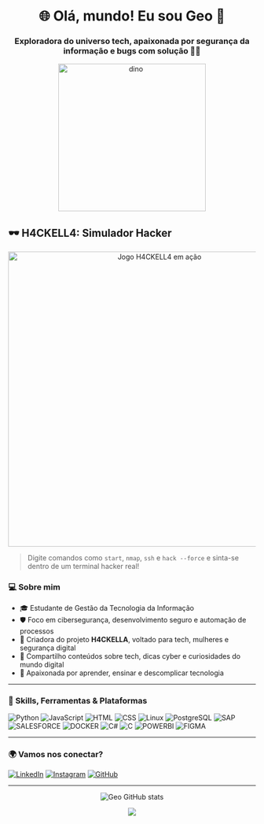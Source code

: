 <h1 align="center">🌐 Olá, mundo! Eu sou Geo 👾</h1>
<h3 align="center">Exploradora do universo tech, apaixonada por segurança da informação e bugs com solução 🔐🐞</h3>

<p align="center">
  <img src="https://media.giphy.com/media/Q7SKqn3G97xpmfSOvG/giphy.gif" width="300" alt="dino">
</p>

## 🕶️ H4CKELL4: Simulador Hacker

<p align="center">
  <a href="https://geo-km-cs.github.io/h4ckella" target="_blank">
    <img src="https://github.com/geo-km-cs/geo-km-cs/raw/main/h4ckella-preview.gif.gif" width="600" alt="Jogo H4CKELL4 em ação">
  </a>
</p>

> Digite comandos como `start`, `nmap`, `ssh` e `hack --force` e sinta-se dentro de um terminal hacker real!

### 💻 Sobre mim

- 🎓 Estudante de Gestão da Tecnologia da Informação 
- 🛡️ Foco em cibersegurança, desenvolvimento seguro e automação de processos  
- 🚀 Criadora do projeto **H4CKELLA**, voltado para tech, mulheres e segurança digital  
- 💬 Compartilho conteúdos sobre tech, dicas cyber e curiosidades do mundo digital  
- 👾 Apaixonada por aprender, ensinar e descomplicar tecnologia

---

### 🧠 Skills, Ferramentas & Plataformas

![Python](https://img.icons8.com/?size=100&id=13441&format=png&color=000000)
![JavaScript](https://img.icons8.com/?size=100&id=108784&format=png&color=000000)
![HTML](https://img.icons8.com/?size=100&id=20909&format=png&color=000000)
![CSS](https://img.icons8.com/?size=100&id=21278&format=png&color=000000)
![Linux](https://img.icons8.com/?size=100&id=tmEqIUErLJVM&format=png&color=000000)
![PostgreSQL](https://img.icons8.com/?size=100&id=Pv4IGT0TSpt8&format=png&color=000000)
![SAP](https://img.icons8.com/?size=100&id=dKbIIE5UJspb&format=png&color=000000)
![SALESFORCE](https://img.icons8.com/?size=100&id=38804&format=png&color=000000)
![DOCKER](https://img.icons8.com/?size=100&id=cdYUlRaag9G9&format=png&color=000000)
![C#](https://img.icons8.com/?size=100&id=55205&format=png&color=000000)
![C](https://img.icons8.com/?size=100&id=40670&format=png&color=000000)
![POWERBI](https://img.icons8.com/?size=100&id=3sGOUDo9nJ4k&format=png&color=000000)
![FIGMA](https://img.icons8.com/?size=100&id=zfHRZ6i1Wg0U&format=png&color=000000)


---

### 🌍 Vamos nos conectar?

[![LinkedIn](https://img.shields.io/badge/LinkedIn-Geo-blue?style=for-the-badge&logo=linkedin&logoColor=white)](https://www.linkedin.com/in/geovanaklyh4ckella/)
[![Instagram](https://img.shields.io/badge/-@h4ckella-E4405F?style=for-the-badge&logo=instagram&logoColor=white)](https://instagram.com/h4ckella)
[![GitHub](https://img.shields.io/badge/-GitHub_Portfólio-333?style=for-the-badge&logo=github)](https://github.com/geo-km-cs)

---

<p align="center">
  <img src="https://github-readme-stats.vercel.app/api?username=seu-usuario&show_icons=true&theme=radical" alt="Geo GitHub stats"/>
</p>

<p align="center">
  <img src="https://readme-typing-svg.herokuapp.com?color=00FFAA&size=20&center=true&vCenter=true&width=500&lines=Stay+curious...+Stay+cyber!" />
</p>

